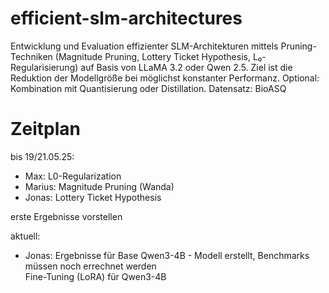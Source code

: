 # efficient-slm-architectures
Entwicklung und Evaluation effizienter SLM-Architekturen mittels Pruning-Techniken (Magnitude Pruning, Lottery Ticket Hypothesis, L₀-Regularisierung) auf Basis von LLaMA 3.2 oder Qwen 2.5. Ziel ist die Reduktion der Modellgröße bei möglichst konstanter Performanz. Optional: Kombination mit Quantisierung oder Distillation. Datensatz: BioASQ 

# Zeitplan
bis 19/21.05.25:
- Max: L0-Regularization
- Marius: Magnitude Pruning (Wanda)
- Jonas: Lottery Ticket Hypothesis

erste Ergebnisse vorstellen

aktuell:
- Jonas: Ergebnisse für Base Qwen3-4B - Modell erstellt, Benchmarks müssen noch errechnet werden<br>Fine-Tuning (LoRA) für Qwen3-4B
